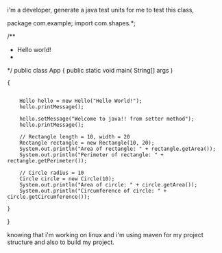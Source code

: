 i'm a developer, generate a java test units for me to test this class,

package com.example;
import com.shapes.*;

/**
 * Hello world!
 *
 */
public class App 
{
    public static void main( String[] args )

    {


        Hello hello = new Hello("Hello World!");
        hello.printMessage();

        hello.setMessage("Welcome to java!! from setter method");
        hello.printMessage();

        // Rectangle length = 10, width = 20
        Rectangle rectangle = new Rectangle(10, 20);
        System.out.println("Area of rectangle: " + rectangle.getArea());
        System.out.println("Perimeter of rectangle: " + rectangle.getPerimeter());

        // Circle radius = 10
        Circle circle = new Circle(10);
        System.out.println("Area of circle: " + circle.getArea());
        System.out.println("Circumference of circle: " + circle.getCircumference());

    }
}


knowing that i'm working on linux and i'm using maven for my project structure and also to build my project.
